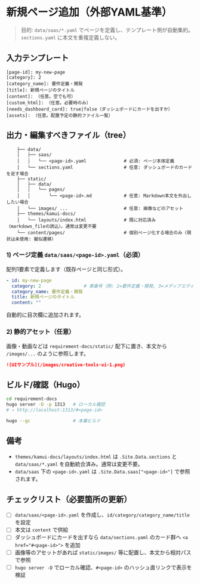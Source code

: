# 新規ページ追加（外部YAML基準）

> 目的: `data/saas/*.yaml` でページを定義し、テンプレート側が自動集約。`sections.yaml` に本文を重複定義しない。

## 入力テンプレート

```text
[page-id]: my-new-page
[category]: 2
[category_name]: 要件定義・開発
[title]: 新規ページのタイトル
[content]: （任意。空でも可）
[custom_html]: （任意。必要時のみ）
[needs_dashboard_card]: true|false（ダッシュボードにカードを出すか）
[assets]: （任意。配置予定の静的ファイル一覧）
```

## 出力・編集すべきファイル（tree）

```text
    ├── data/
    │   ├── saas/
    │   │   └── <page-id>.yaml              # 必須: ページ本体定義
    │   └── sections.yaml                   # 任意: ダッシュボードのカードを足す場合
    ├── static/
    │   ├── data/
    │   │   └── pages/
    │   │       └── <page-id>.md            # 任意: Markdown本文を外出ししたい場合
    │   └── images/ ...                     # 任意: 画像などのアセット
    ├── themes/kamui-docs/
    │   └── layouts/index.html              # 既に対応済み（markdown_fileの読込）。通常は変更不要
    └── content/pages/                      # 個別ページ化する場合のみ（現状は未使用: 擬似遷移）
```

### 1) ページ定義 `data/saas/<page-id>.yaml`（必須）

配列1要素で定義します（既存ページと同じ形式）。

```yaml
- id: my-new-page
  category: 2                # 章番号（例: 2=要件定義・開発, 3=メディアエディタ, 6=事業構築など）
  category_name: 要件定義・開発
  title: 新規ページのタイトル
  content: ""               
```

自動的に目次欄に追加されます。


### 2) 静的アセット（任意）

画像・動画などは `requirement-docs/static/` 配下に置き、本文から `/images/...` のように参照します。

```markdown
![UIサンプル](/images/creative-tools-ui-1.png)
```

## ビルド/確認（Hugo）

```bash
cd requirement-docs
hugo server -D -p 1313   # ローカル確認
# → http://localhost:1313/#<page-id>

hugo --gc                # 本番ビルド
```

## 備考

- `themes/kamui-docs/layouts/index.html` は `.Site.Data.sections` と `data/saas/*.yaml` を自動統合済み。通常は変更不要。
- `data/saas` 下の `<page-id>.yaml` は `.Site.Data.saas["<page-id>"]` で参照されます。

## チェックリスト（必要箇所の更新）

- [ ] `data/saas/<page-id>.yaml` を作成し、`id/category/category_name/title` を設定
- [ ] 本文は `content` で供給
- [ ] ダッシュボードにカードを出すなら `data/sections.yaml` のカード群へ `<a href="#<page-id>">` を追加
- [ ] 画像等のアセットがあれば `static/images/` 等に配置し、本文から相対パスで参照
- [ ] `hugo server -D` でローカル確認、`#<page-id>` のハッシュ直リンクで表示を検証
